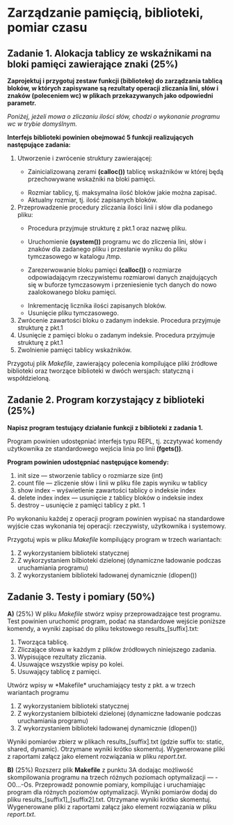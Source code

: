 # Zarządzanie pamięcią, biblioteki, pomiar czasu 


## Zadanie 1. Alokacja tablicy ze wskaźnikami na bloki pamięci zawierające znaki (25%)
**Zaprojektuj i przygotuj zestaw funkcji (bibliotekę) do zarządzania tablicą bloków, w których zapisywane są rezultaty operacji zliczania lini, słów i znaków (poleceniem wc) w plikach przekazywanych jako odpowiedni parametr.**

*Poniżej, jeżeli mowa o zliczaniu ilości słów, chodzi o wykonanie programu wc w trybie domyślnym.*

**Interfejs biblioteki powinien obejmować 5 funkcji realizujących następujące zadania:**

<ol>
<li>Utworzenie i zwrócenie struktury zawierającej: </li>
<ul>
<li>

Zainicializowaną zerami **(calloc())** tablicę wskaźników w której będą przechowywane wskaźniki na bloki pamięci. </li>
<li>Rozmiar tablicy, tj. maksymalna ilość bloków jakie można zapisać.</li>
<li>Aktualny rozmiar, tj. ilość zapisanych bloków.</li>
</ul>
<li>Przeprowadzenie procedury zliczania ilości linii i słów dla podanego pliku:</li>
<ul>
<li>Procedura przyjmuje strukturę z pkt.1 oraz nazwę pliku.</li>
<li>

Uruchomienie **(system())** programu wc do zliczenia lini, słów i znaków dla zadanego pliku i przesłanie wyniku do pliku tymczasowego w katalogu /tmp. </li>
<li>

Zarezerwowanie bloku pamięci **(calloc())** o rozmiarze odpowiadającym rzeczywistemu rozmiarowi danych znajdujących się w buforze tymczasowym i przeniesienie tych danych do nowo zaalokowanego bloku pamięci.</li>
<li>Inkrementację licznika ilości zapisanych bloków.</li>
<li>Usunięcie pliku tymczasowego.</li>
</ul>
<li>Zwrócenie zawartości bloku o zadanym indeksie. Procedura przyjmuje strukturę z pkt.1</li>
<li>Usunięcie z pamięci bloku o zadanym indeksie. Procedura przyjmuje strukturę z pkt.1</li>
<li>Zwolnienie pamięci tablicy wskaźników.</li>
</ol>

Przygotuj plik *Makefile*, zawierający polecenia kompilujące pliki źródłowe biblioteki oraz tworzące biblioteki w dwóch wersjach: statyczną i współdzieloną.

## Zadanie 2. Program korzystający z biblioteki (25%)
**Napisz program testujący działanie funkcji z biblioteki z zadania 1.**

Program powinien udostępniać interfejs typu REPL, tj. zczytywać komendy użytkownika ze standardowego wejścia linia po linii **(fgets())**.

**Program powinien udostępniać następujące komendy:**

<ol>
<li>init size — stworzenie tablicy o rozmiarze size (int)</li>
<li>count file — zliczenie słów i linii w pliku file zapis wyniku w tablicy</li>
<li>show index – wyświetlenie zawartości tablicy o indeksie index </li>
<li>delete index index — usunięcie z tablicy bloków o indeksie index</li>
<li>destroy – usunięcie z pamięci tablicy z pkt. 1</li>
</ol>
Po wykonaniu każdej z operacji program powinien wypisać na standardowe wyjście czas wykonania tej operacji: rzeczywisty, użytkownika i systemowy.

Przygotuj wpis w pliku *Makefile* kompilujący program w trzech wariantach:

<ol>
<li>Z wykorzystaniem biblioteki statycznej</li>
<li>Z wykorzystaniem bilbioteki dzielonej (dynamiczne ładowanie podczas uruchamiania programu)</li>
<li>Z wykorzystaniem biblioteki ładowanej dynamicznie (dlopen())</li>
</ol>

## Zadanie 3. Testy i pomiary (50%)

**A)** (25%) W pliku *Makefile* stwórz wpisy przeprowadzające test programu. Test powinien uruchomić program, podać na standardowe wejście poniższe komendy, a wyniki zapisać do pliku tekstowego results_[suffix].txt:
<ol>
<li>Tworząca tablicę.</li>
<li>Zliczające słowa w każdym z plików źródłowych niniejszego zadania.</li>
<li>Wypisujące rezultaty zliczania.</li>
<li>Usuwające wszystkie wpisy po kolei.</li>
<li>Usuwający tablicę z pamięci.</li>
</ol>
Utwórz wpisy w *Makefile* uruchamiający testy z pkt. a w trzech wariantach programu
<ol>
<li>Z wykorzystaniem biblioteki statycznej</li>
<li>Z wykorzystaniem bilbioteki dzielonej (dynamiczne ładowanie podczas uruchamiania programu)</li>
<li>Z wykorzystaniem biblioteki ładowanej dynamicznie (dlopen())</li>
</ol>

Wyniki pomiarów zbierz w plikach results_[suffix].txt (gdzie suffix to: static, shared, dynamic). 
Otrzymane wyniki krótko skomentuj. Wygenerowane pliki z raportami załącz jako element rozwiązania w pliku *report.txt*.

**B)** (25%) Rozszerz plik **Makefile** z punktu 3A dodając możliwość skompilowania programu na trzech różnych poziomach optymalizacji — -O0…-Os. Przeprowadź ponownie pomiary, kompilując i uruchamiając program dla różnych poziomów optymalizacji. Wyniki pomiarów dodaj do pliku results_[suffix1]_[suffix2].txt. 
Otrzymane wyniki krótko skomentuj. Wygenerowane pliki z raportami załącz jako element rozwiązania w pliku *report.txt*.